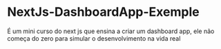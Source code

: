# NextJs-DashboardApp-Exemple
É um mini curso do next js que ensina a criar um dashboard app, ele não começa do zero para simular o desenvolvimento na vida real
